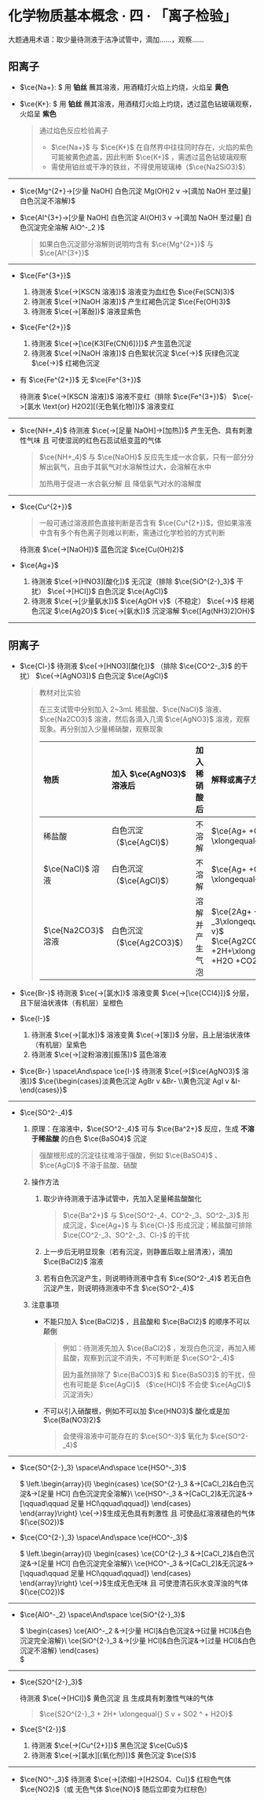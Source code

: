 # 化学物质基本概念 · 四 · 「离子检验」

大题通用术语：取少量待测液于洁净试管中，滴加……，观察……

## 阳离子

- $\ce{Na+}: $ 用 **铂丝** 蘸其溶液，用酒精灯火焰上灼烧，火焰呈 **黄色**

- $\ce{K+}: $ 用 **铂丝** 蘸其溶液，用酒精灯火焰上灼烧，透过蓝色钻玻璃观察，火焰呈 **紫色**

  > 通过焰色反应检验离子
  >
  > - $\ce{Na+}$ 与 $\ce{K+}$ 在自然界中往往同时存在，火焰的紫色可能被黄色遮盖，因此判断 $\ce{K+}$ ，需透过蓝色钻玻璃观察
  > - 需使用铂丝或干净的铁丝，不得使用玻璃棒（$\ce{Na2SiO3}$）

---

- $\ce{Mg^{2+}->[少量 NaOH] 白色沉淀 Mg(OH)2  v ->[滴加 NaOH 至过量] 白色沉淀不溶解}$

- $\ce{Al^{3+}->[少量 NaOH] 白色沉淀 Al(OH)3  v ->[滴加 NaOH 至过量] 白色沉淀完全溶解 AlO^-_2 }$

  > 如果白色沉淀部分溶解则说明均含有 $\ce{Mg^{2+}}$ 与 $\ce{Al^{3+}}$ 

---

- $\ce{Fe^{3+}}$
  
  1. 待测液 $\ce{->[KSCN 溶液]}$ 溶液变为血红色 $\ce{Fe(SCN)3}$
  2. 待测液 $\ce{->[NaOH 溶液]}$ 产生红褐色沉淀 $\ce{Fe(OH)3}$
  3. 待测液 $\ce{->[苯酚]}$ 溶液显紫色
  
- $\ce{Fe^{2+}}$

  1. 待测液 $\ce{->[\ce{K3[Fe(CN)6]}]}$ 产生蓝色沉淀
  2. 待测液 $\ce{->[NaOH 溶液]}$ 白色絮状沉淀 $\ce{->}$ 灰绿色沉淀 $\ce{->}$ 红褐色沉淀
  
- 有 $\ce{Fe^{2+}}$ 无 $\ce{Fe^{3+}}$

  待测液 $\ce{->[KSCN 溶液]}$ 溶液不变红（排除 $\ce{Fe^{3+}}$） $\ce{->[氯水 \text{or} H2O2][(无色氧化物)]}$ 溶液变红
  
---

- $\ce{NH+_4}$
  待测液 $\ce{->[足量 NaOH]->[加热]}$ 产生无色、具有刺激性气味 且 可使湿润的红色石蕊试纸变蓝的气体 
  
  > $\ce{NH+_4}$ 与 $\ce{NaOH}$ 反应先生成一水合氨，只有一部分分解出氨气，且由于其氨气对水溶解性过大，会溶解在水中
  >
  > 加热用于促进一水合氨分解 且 降低氨气对水的溶解度

---

- $\ce{Cu^{2+}}$
  > 一般可通过溶液颜色直接判断是否含有 $\ce{Cu^{2+}}$，但如果溶液中含有多个有色离子则难以判断，需通过化学检验的方式判断
  
  待测液 $\ce{->[NaOH]}$ 蓝色沉淀 $\ce{Cu(OH)2}$

- $\ce{Ag+}$
  
  1. 待测液 $\ce{->[HNO3][酸化]}$ 无沉淀（排除 $\ce{SiO^{2-}_3}$ 干扰） $\ce{->[HCl]}$ 白色沉淀 $\ce{AgCl}$
  2. 待测液 $\ce{->[少量氨水]}$ $\ce{AgOH v}$（不稳定） $\ce{->}$ 棕褐色沉淀 $\ce{Ag2O}$ $\ce{->[氨水]}$ 沉淀溶解 $\ce{[Ag(NH3)2]OH}$

---

## 阴离子

- $\ce{Cl-}$
  待测液 $\ce{->[HNO3][酸化]}$ （排除 $\ce{CO^2-_3}$ 的干扰） $\ce{->[AgNO3]}$ 白色沉淀 $\ce{AgCl}$
  
  > 教材对比实验
  >
  > 在三支试管中分别加入 2~3mL 稀盐酸、$\ce{NaCl}$ 溶液、$\ce{Na2CO3}$ 溶液，然后各滴入几滴 $\ce{AgNO3}$ 溶液，观察现象。再分别加入少量稀硝酸，观察现象
  >
  > | 物质               | 加入 $\ce{AgNO3}$ 溶液后  | 加入稀硝酸后   | 解释或离子方程式                                             |
  > | :----------------- | :------------------------ | :------------- | :----------------------------------------------------------- |
  > | 稀盐酸             | 白色沉淀（$\ce{AgCl}$）   | 不溶解         | $\ce{Ag+ +Cl- \xlongequal{}AgCl v}$                          |
  > | $\ce{NaCl}$ 溶液   | 白色沉淀（$\ce{AgCl}$）   | 不溶解         | $\ce{Ag+ +Cl- \xlongequal{}AgCl v}$                          |
  > | $\ce{Na2CO3}$ 溶液 | 白色沉淀（$\ce{Ag2CO3}$） | 溶解并产生气泡 | $\ce{2Ag+ +CO^2-_3\xlongequal{}Ag2CO3 v}$<br>$\ce{Ag2CO3 +2H+\xlongequal{}2Ag+ +H2O +CO2 ^}$ |

- $\ce{Br-}$
  待测液 $\ce{->[氯水]}$ 溶液变黄 $\ce{->[\ce{CCl4}]}$ 分层，且下层油状液体（有机层）呈橙色

- $\ce{I-}$
  1. 待测液 $\ce{->[氯水]}$ 溶液变黄 $\ce{->[笨]}$ 分层，且上层油状液体（有机层）呈紫色
  2. 待测液 $\ce{->[淀粉溶液][振荡]}$ 蓝色溶液 

- $\ce{Br-} \space\And\space \ce{I-}$ 
  待测液 $\ce{->[$\ce{AgNO3}$ 溶液]}$ $\ce{\begin{cases}淡黄色沉淀 AgBr v &Br- \\黄色沉淀 AgI v &I- \end{cases}}$

---

- $\ce{SO^2-_4}$
  1. 原理：在溶液中，$\ce{SO^2-_4}$ 可与 $\ce{Ba^2+}$ 反应，生成 **不溶于稀盐酸** 的白色 $\ce{BaSO4}$ 沉淀

   > 强酸根形成的沉淀往往难溶于强酸，例如 $\ce{BaSO4}$ 、 $\ce{AgCl}$ 不溶于盐酸、硝酸

  2. 操作方法

     1. 取少许待测液于洁净试管中，先加入足量稀盐酸酸化

        > $\ce{Ba^2+}$ 与 $\ce{SO^2-_4、CO^2-_3、SO^2-_3}$ 形成沉淀，$\ce{Ag+}$ 与 $\ce{Cl-}$ 形成沉淀；稀盐酸可排除 $\ce{CO^2-_3、SO^2-_3、Cl-}$ 的干扰

     2. 上一步后无明显现象（若有沉淀，则静置后取上层清液），滴加 $\ce{BaCl2}$ 溶液

     3. 若有白色沉淀产生，则说明待测液中含有 $\ce{SO^2-_4}$ 
     若无白色沉淀产生，则说明待测液中不含 $\ce{SO^2-_4}$ 
     
  3. 注意事项
  
     - 不能只加入 $\ce{BaCl2}$ ，且盐酸和 $\ce{BaCl2}$ 的顺序不可以颠倒
  
       > 例如：待测液先加入 $\ce{BaCl2}$ ，发现白色沉淀，再加入稀盐酸，观察到沉淀不消失，不可判断是 $\ce{SO^2-_4}$ 
       >
       > 因为虽然排除了 $\ce{BaCO3}$ 和 $\ce{BaSO3}$ 的干扰，但也有可能是 $\ce{AgCl}$ （$\ce{HCl}$ 不会使 $\ce{AgCl}$ 沉淀消失）
  
     - 不可以引入硝酸根，例如不可以加 $\ce{HNO3}$ 酸化或是加 $\ce{Ba(NO3)2}$​ 
     
       > 会使得溶液中可能存在的 $\ce{SO^-3}$ 氧化为 $\ce{SO^2-_4}$

---

- $\ce{SO^{2-}_3} \space\And\space \ce{HSO^-_3}$ 

  $
  \left.\begin{array}{l}
  \begin{cases}
  \ce{SO^{2-}_3 &->[CaCl_2]&白色沉淀&->[足量 HCl] 白色沉淀完全溶解}\\
  \ce{HSO^-_3 &->[CaCl_2]&无沉淀&->[\qquad\qquad 足量 HCl\qquad\qquad]}
  \end{cases}\
  \end{array}\right\}
  \ce{->}$生成无色具有刺激性 且 可使品红溶液褪色的气体 $(\ce{SO2})$

- $\ce{CO^{2-}_3} \space\And\space \ce{HCO^-_3}$ 

  $
  \left.\begin{array}{l}
  \begin{cases}
  \ce{CO^{2-}_3 &->[CaCl_2]&白色沉淀&->[足量 HCl] 白色沉淀完全溶解}\\
  \ce{HCO^-_3 &->[CaCl_2]&无沉淀&->[\qquad\qquad 足量 HCl\qquad\qquad]}
  \end{cases}\
  \end{array}\right\}
  \ce{->}$生成无色无味 且 可使澄清石灰水变浑浊的气体 $(\ce{CO2})$

---

- $\ce{AlO^-_2} \space\And\space \ce{SiO^{2-}_3}$ 

  $
  \begin{cases}
  \ce{AlO^-_2 &->[少量 HCl]&白色沉淀&->[过量 HCl]&白色沉淀完全溶解}\\
  \ce{SiO^{2-}_3 &->[少量 HCl]&白色沉淀&->[过量 HCl]&白色沉淀不溶解}
  \end{cases}\
  $

---

- $\ce{S2O^{2-}_3}$
  
  待测液 $\ce{->[HCl]}$ 黄色沉淀 且 生成具有刺激性气味的气体
  
  > $\ce{S2O^{2-}_3 + 2H+ \xlongequal{} S v + SO2 ^ + H2O}$
  
- $\ce{S^{2-}}$
  1. 待测液 $\ce{->[Cu^{2+}]}$ 黑色沉淀 $\ce{CuS}$
  2. 待测液 $\ce{->[氯水][(氧化剂)]}$ 黄色沉淀 $\ce{S}$

---

- $\ce{NO^-_3}$
  待测液 $\ce{->[浓缩]->[H2SO4、Cu]}$ 红棕色气体 $\ce{NO2}$（或 无色气体 $\ce{NO}$ 随后立即变为红棕色）

